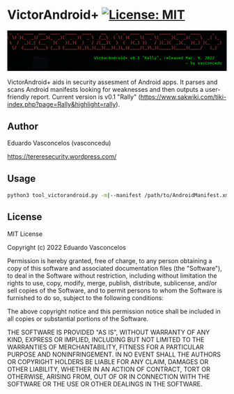 # VictorAndroid+ [![License: MIT](https://img.shields.io/badge/License-MIT-yellow.svg)](https://opensource.org/licenses/MIT)

![](victorandroid_banner.png)

VictorAndroid+ aids in security assesment of Android apps. It parses and scans Android manifests looking for weaknesses and then outputs a user-friendly report. Current version is v0.1 "Rally" (https://www.sakwiki.com/tiki-index.php?page=Rally&highlight=rally).

## Author

Eduardo Vasconcelos (vasconcedu)

https://tereresecurity.wordpress.com/

## Usage

```bash
python3 tool_victorandroid.py -m|--manifest /path/to/AndroidManifest.xml
```

## License

MIT License

Copyright (c) 2022 Eduardo Vasconcelos

Permission is hereby granted, free of charge, to any person obtaining a copy
of this software and associated documentation files (the "Software"), to deal
in the Software without restriction, including without limitation the rights
to use, copy, modify, merge, publish, distribute, sublicense, and/or sell
copies of the Software, and to permit persons to whom the Software is
furnished to do so, subject to the following conditions:

The above copyright notice and this permission notice shall be included in all
copies or substantial portions of the Software.

THE SOFTWARE IS PROVIDED "AS IS", WITHOUT WARRANTY OF ANY KIND, EXPRESS OR
IMPLIED, INCLUDING BUT NOT LIMITED TO THE WARRANTIES OF MERCHANTABILITY,
FITNESS FOR A PARTICULAR PURPOSE AND NONINFRINGEMENT. IN NO EVENT SHALL THE
AUTHORS OR COPYRIGHT HOLDERS BE LIABLE FOR ANY CLAIM, DAMAGES OR OTHER
LIABILITY, WHETHER IN AN ACTION OF CONTRACT, TORT OR OTHERWISE, ARISING FROM,
OUT OF OR IN CONNECTION WITH THE SOFTWARE OR THE USE OR OTHER DEALINGS IN THE
SOFTWARE.

